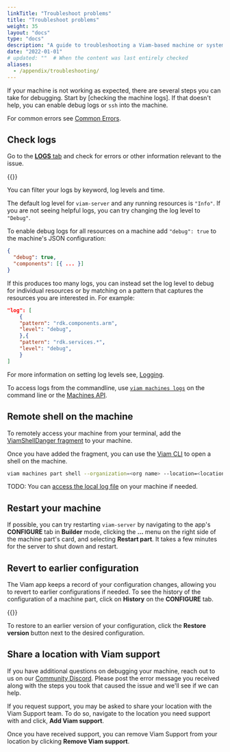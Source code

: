 ```yaml
---
linkTitle: "Troubleshoot problems"
title: "Troubleshoot problems"
weight: 35
layout: "docs"
type: "docs"
description: "A guide to troubleshooting a Viam-based machine or system of machines with fixes to common problems."
date: "2022-01-01"
# updated: ""  # When the content was last entirely checked
aliases:
  - /appendix/troubleshooting/
---
```


If your machine is not working as expected, there are several steps you can take for debugging.
Start by [checking the machine logs].
If that doesn't help, you can enable debug logs or `ssh` into the machine.

For common errors see [Common Errors](/dev/tools/common-errors/).

## Check logs

Go to the [**LOGS** tab](/cloud/machines/#logs) and check for errors or other information relevant to the issue.

{{<gif webm_src="/fleet/log-filtering.webm" mp4_src="/fleet/log-filtering.mp4" alt="Filter logs by term of log level in the UI" max-width="800px">}}

You can filter your logs by keyword, log levels and time.

The default log level for `viam-server` and any running resources is `"Info"`.
If you are not seeing helpful logs, you can try changing the log level to `"Debug"`.

To enable debug logs for all resources on a machine add `"debug": true` to the machine's JSON configuration:

```json
{
  "debug": true,
  "components": [{ ... }]
}
```

If this produces too many logs, you can instead set the log level to debug for individual resources or by matching on a pattern that captures the resources you are interested in.
For example:

```json
"log": [
    {
    "pattern": "rdk.components.arm",
    "level": "debug",
    },{
    "pattern": "rdk.services.*",
    "level": "debug",
    }
]
```

For more information on setting log levels see, [Logging](/architecture/viam-server/#logging).

To access logs from the commandline, use [`viam machines logs`](/cli/#machines-alias-robots) on the command line or the [Machines API](/appendix/apis/robot/).

## Remote shell on the machine

To remotely access your machine from your terminal, add the [ViamShellDanger fragment](https://app.viam.com/fragment/b511adfa-80ab-4a70-9bd5-fbb14696b17e/json) to your machine.

Once you have added the fragment, you can use the [Viam CLI](/dev/tools/cli) to open a shell on the machine.

```sh {class="command-line" data-prompt="$" data-output="2-10"}
viam machines part shell --organization=<org name> --location=<location name> --machine=<machine id>
```

TODO: You can [access the local log file](/installation/manage-viam-server/#view-viam-server-logs) on your machine if needed.

## Restart your machine

If possible, you can try restarting `viam-server` by navigating to the app's **CONFIGURE** tab in **Builder** mode, clicking the **...** menu on the right side of the machine part's card, and selecting **Restart part**.
It takes a few minutes for the server to shut down and restart.

## Revert to earlier configuration

The Viam app keeps a record of your configuration changes, allowing you to revert to earlier configurations if needed.
To see the history of the configuration of a machine part, click on **History** on the **CONFIGURE** tab.

{{<imgproc src="build/configure/history.png" resize="800x" declaredimensions=true alt="Configuration history for a machine part">}}

To restore to an earlier version of your configuration, click the **Restore version** button next to the desired configuration.

## Share a location with Viam support

If you have additional questions on debugging your machine, reach out to us on our [Community Discord](https://discord.gg/viam).
Please post the error message you received along with the steps you took that caused the issue and we'll see if we can help.

If you request support, you may be asked to share your location with the Viam Support team.
To do so, navigate to the location you need support with and click, **Add Viam support**.

Once you have received support, you can remove Viam Support from your location by clicking **Remove Viam support**.
